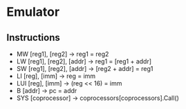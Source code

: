 # Emulator
## Instructions
* MW [reg1], [reg2]         -> reg1 = reg2
* LW [reg1], [reg2], [addr] -> reg1 = [reg1 + addr]
* SW [reg1], [reg2], [addr] -> [reg2 + addr] = reg1
* LI [reg], [imm]           -> reg = imm
* LUI [reg], [imm]          -> (reg << 16) = imm
* B [addr]                  -> pc = addr
* SYS [coprocessor]         -> coprocessors[coprocessors].Call()
